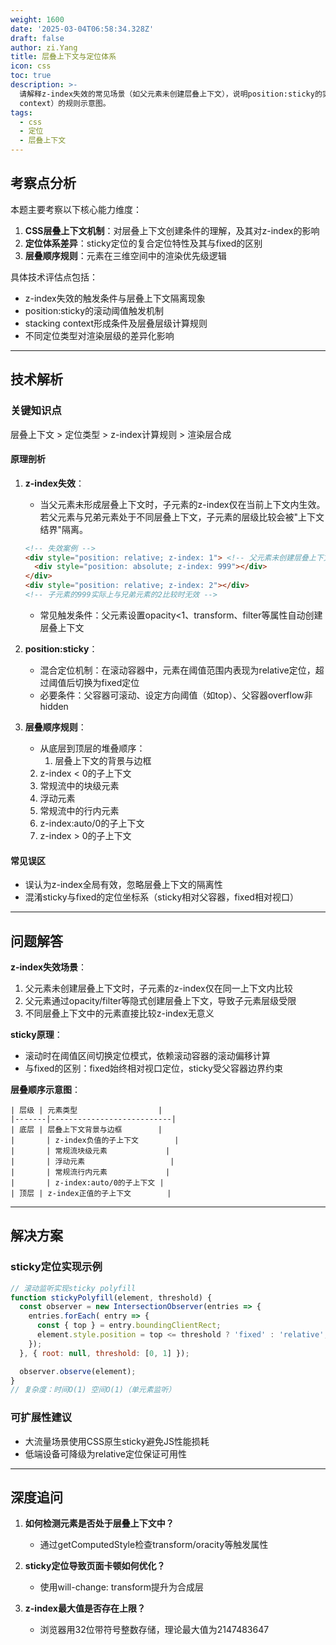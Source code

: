 ```yaml
---
weight: 1600
date: '2025-03-04T06:58:34.328Z'
draft: false
author: zi.Yang
title: 层叠上下文与定位体系
icon: css
toc: true
description: >-
  请解释z-index失效的常见场景（如父元素未创建层叠上下文），说明position:sticky的实现原理及其与fixed定位的区别，并绘制元素层叠顺序（stacking
  context）的规则示意图。
tags:
  - css
  - 定位
  - 层叠上下文
---
```


## 考察点分析

本题主要考察以下核心能力维度：

1. **CSS层叠上下文机制**：对层叠上下文创建条件的理解，及其对z-index的影响
2. **定位体系差异**：sticky定位的复合定位特性及其与fixed的区别
3. **层叠顺序规则**：元素在三维空间中的渲染优先级逻辑

具体技术评估点包括：

- z-index失效的触发条件与层叠上下文隔离现象
- position:sticky的滚动阈值触发机制
- stacking context形成条件及层叠层级计算规则
- 不同定位类型对渲染层级的差异化影响

---

## 技术解析

### 关键知识点

层叠上下文 > 定位类型 > z-index计算规则 > 渲染层合成

#### 原理剖析

1. **z-index失效**：
   - 当父元素未形成层叠上下文时，子元素的z-index仅在当前上下文内生效。若父元素与兄弟元素处于不同层叠上下文，子元素的层级比较会被"上下文结界"隔离。

   ```html
   <!-- 失效案例 -->
   <div style="position: relative; z-index: 1"> <!-- 父元素未创建层叠上下文 -->
     <div style="position: absolute; z-index: 999"></div>
   </div>
   <div style="position: relative; z-index: 2"></div>
   <!-- 子元素的999实际上与兄弟元素的2比较时无效 -->
   ```

   - 常见触发条件：父元素设置opacity<1、transform、filter等属性自动创建层叠上下文

2. **position:sticky**：
   - 混合定位机制：在滚动容器中，元素在阈值范围内表现为relative定位，超过阈值后切换为fixed定位
   - 必要条件：父容器可滚动、设定方向阈值（如top）、父容器overflow非hidden

3. **层叠顺序规则**：
   - 从底层到顶层的堆叠顺序：
     1. 层叠上下文的背景与边框
    2. z-index < 0的子上下文
    3. 常规流中的块级元素
    4. 浮动元素
    5. 常规流中的行内元素
    6. z-index:auto/0的子上下文
    7. z-index > 0的子上下文

#### 常见误区

- 误认为z-index全局有效，忽略层叠上下文的隔离性
- 混淆sticky与fixed的定位坐标系（sticky相对父容器，fixed相对视口）

---

## 问题解答

**z-index失效场景**：

1. 父元素未创建层叠上下文时，子元素的z-index仅在同一上下文内比较
2. 父元素通过opacity/filter等隐式创建层叠上下文，导致子元素层级受限
3. 不同层叠上下文中的元素直接比较z-index无意义

**sticky原理**：

- 滚动时在阈值区间切换定位模式，依赖滚动容器的滚动偏移计算
- 与fixed的区别：fixed始终相对视口定位，sticky受父容器边界约束

**层叠顺序示意图**：

```
| 层级 | 元素类型                  |
|-------|---------------------------|
| 底层 | 层叠上下文背景与边框        |
|       | z-index负值的子上下文        |
|       | 常规流块级元素             |
|       | 浮动元素                   |
|       | 常规流行内元素             |
|       | z-index:auto/0的子上下文 |
| 顶层 | z-index正值的子上下文        |
```

---

## 解决方案

### sticky定位实现示例

```javascript
// 滚动监听实现sticky polyfill
function stickyPolyfill(element, threshold) {
  const observer = new IntersectionObserver(entries => {
    entries.forEach( entry => {
      const { top } = entry.boundingClientRect;
      element.style.position = top <= threshold ? 'fixed' : 'relative';
    });
  }, { root: null, threshold: [0, 1] });

  observer.observe(element);
}
// 复杂度：时间O(1) 空间O(1)（单元素监听）
```

### 可扩展性建议

- 大流量场景使用CSS原生sticky避免JS性能损耗
- 低端设备可降级为relative定位保证可用性

---

## 深度追问

1. **如何检测元素是否处于层叠上下文中？**
   - 通过getComputedStyle检查transform/oracity等触发属性

2. **sticky定位导致页面卡顿如何优化？**
   - 使用will-change: transform提升为合成层

3. **z-index最大值是否存在上限？**
   - 浏览器用32位带符号整数存储，理论最大值为2147483647
